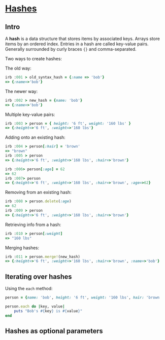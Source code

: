 # [Hashes](https://launchschool.com/books/ruby/read/hashes)

## Intro

A **hash** is a data structure that stores items by associated keys. Arrays store items by an ordered index. Entries in a hash are called key-value pairs. Generally surrounded by curly braces ```{}``` and comma-separated.

Two ways to create hashes:

The old way:
```ruby
irb :001 > old_syntax_hash = {:name => 'bob'}
=> {:name=>'bob'}
```

The newer way:
```ruby
irb :002 > new_hash = {name: 'bob'}
=> {:name=>'bob'}
```

Multiple key-value pairs:
```ruby
irb :003 > person = { height: '6 ft', weight: '160 lbs' }
=> {:height=>'6 ft', :weight=>'160 lbs'}
```

Adding onto an existing hash:
```ruby
irb :004 > person[:hair] = 'brown'
=> "brown"
irb :005 > person
=> {:height=>'6 ft', :weight=>'160 lbs', :hair=>'brown'}

irb :006> person[:age] = 62
=> 62
irb :007> person
=> {:height=>'6 ft', :weight=>'160 lbs', :hair=>'brown', :age=>62}
```

Removing from an existing hash:
```ruby
irb :008 > person.delete(:age)
=> 62
irb :009 > person
=> {:height=>'6 ft', :weight=>'160 lbs', :hair=>'brown'}
```

Retrieving info from a hash:
```ruby
irb :010 > person[:weight]
=> "160 lbs"
```

Merging hashes:
```ruby
irb :011 > person.merge!(new_hash)
=> {:height=>'6 ft', :weight=>'160 lbs', :hair=>'brown', :name=>'bob'}
```

## Iterating over hashes

Using the ```each``` method:
```ruby
person = {name: 'bob', height: '6 ft', weight: '160 lbs', hair: 'brown'}

person.each do |key, value|
	puts "Bob's #{key} is #{value}"
end
```

## Hashes as optional parameters

